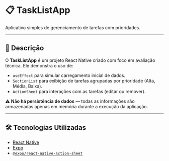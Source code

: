 # 📋 TaskListApp

Aplicativo simples de gerenciamento de tarefas com prioridades.

---

## 🚀 Descrição

O **TaskListApp** é um projeto React Native criado com foco em avaliação técnica. Ele demonstra o uso de:

- `useEffect` para simular carregamento inicial de dados.
- `SectionList` para exibição de tarefas agrupadas por prioridade (Alta, Média, Baixa).
- `ActionSheet` para interações com as tarefas (editar ou remover).

⚠️ **Não há persistência de dados** — todas as informações são armazenadas apenas em memória durante a execução da aplicação.

---

## 🛠️ Tecnologias Utilizadas

- [React Native](https://reactnative.dev/)
- [Expo](https://expo.dev/)
- [`@expo/react-native-action-sheet`](https://docs.expo.dev/versions/latest/sdk/action-sheet/)
